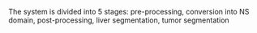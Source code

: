 The system is divided into 5 stages: pre-processing, conversion into NS domain, post-processing, liver segmentation, tumor segmentation
